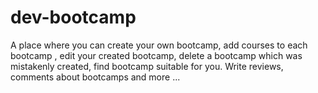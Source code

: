 # dev-bootcamp
A place where you can create your own bootcamp, add courses to each bootcamp , edit your created bootcamp, delete a bootcamp which was mistakenly created, find bootcamp suitable for you. Write reviews, comments about bootcamps and more ... 
